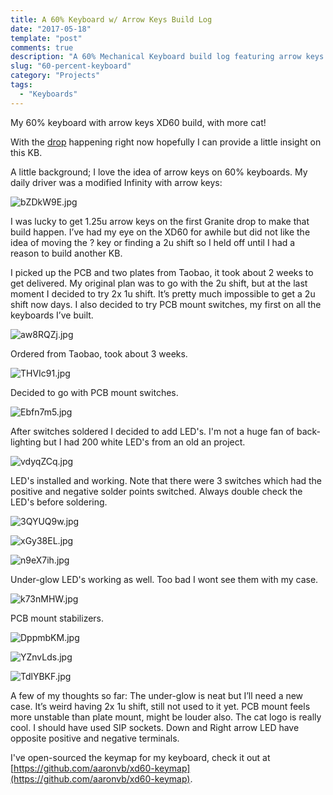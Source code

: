 ```yaml
---
title: A 60% Keyboard w/ Arrow Keys Build Log
date: "2017-05-18"
template: "post"
comments: true
description: "A 60% Mechanical Keyboard build log featuring arrow keys."
slug: "60-percent-keyboard"
category: "Projects"
tags:
  - "Keyboards"
---
```


My 60% keyboard with arrow keys XD60 build, with more cat!

With the [drop](https://www.massdrop.com/buy/xd60-xd64-custom-mechanical-keyboard-kit?mode=guest_open) happening right now hopefully I can provide a little insight on this KB.

A little background; I love the idea of arrow keys on 60% keyboards. My daily driver was a modified Infinity with arrow keys:

![bZDkW9E.jpg](../assets/60-percent-keyboard/bZDkW9E.jpg)

I was lucky to get 1.25u arrow keys on the first Granite drop to make that build happen. I’ve had my eye on the XD60 for awhile but did not like the idea of moving the ? key or finding a 2u shift so I held off until I had a reason to build another KB.

I picked up the PCB and two plates from Taobao, it took about 2 weeks to get delivered. My original plan was to go with the 2u shift, but at the last moment I decided to try 2x 1u shift. It’s pretty much impossible to get a 2u shift now days. I also decided to try PCB mount switches, my first on all the keyboards I’ve built.

![aw8RQZj.jpg](../assets/60-percent-keyboard/aw8RQZj.jpg)

Ordered from Taobao, took about 3 weeks.

![THVIc91.jpg](../assets/60-percent-keyboard/THVIc91.jpg)

Decided to go with PCB mount switches.

![Ebfn7m5.jpg](../assets/60-percent-keyboard/Ebfn7m5.jpg)

After switches soldered I decided to add LED's. I'm not a huge fan of back-lighting but I had 200 white LED's from an old an project.

![vdyqZCq.jpg](../assets/60-percent-keyboard/vdyqZCq.jpg)

LED's installed and working. Note that there were 3 switches which had the positive and negative solder points switched. Always double check the LED's before soldering.

![3QYUQ9w.jpg](../assets/60-percent-keyboard/3QYUQ9w.jpg)

![xGy38EL.jpg](../assets/60-percent-keyboard/xGy38EL.jpg)

![n9eX7ih.jpg](../assets/60-percent-keyboard/n9eX7ih.jpg)

Under-glow LED's working as well. Too bad I wont see them with my case.

![k73nMHW.jpg](../assets/60-percent-keyboard/k73nMHW.jpg)

PCB mount stabilizers.

![DppmbKM.jpg](../assets/60-percent-keyboard/DppmbKM.jpg)

![YZnvLds.jpg](../assets/60-percent-keyboard/YZnvLds.jpg)

![TdlYBKF.jpg](../assets/60-percent-keyboard/TdlYBKF.jpg)

A few of my thoughts so far: The under-glow is neat but I’ll need a new case. It’s weird having 2x 1u shift, still not used to it yet. PCB mount feels more unstable than plate mount, might be louder also. The cat logo is really cool. I should have used SIP sockets. Down and Right arrow LED have opposite positive and negative terminals.

I've open-sourced the keymap for my keyboard, check it out at [https://github.com/aaronvb/xd60-keymap](https://github.com/aaronvb/xd60-keymap).